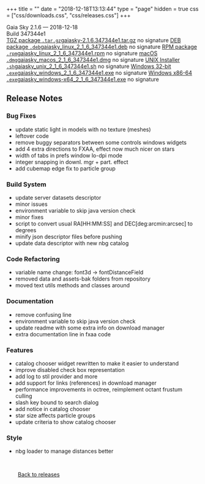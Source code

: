 +++
title = ""
date = "2018-12-18T13:13:44"
type = "page"
hidden = true
css = ["css/downloads.css", "css/releases.css"]
+++

<div class="download-container">
<div id="download-title">
<i class="fa-solid fa-tag"></i>
Gaia Sky <span class="downloads-version">2.1.6</span> — <i class="fa-solid fa-clock"></i>
<time class="downloads-releasedate" datetime="2018-12-18T13:13:44" title="Published: 2018-12-18T13:13:44">2018-12-18</time></div>
<div class="downloads-build">Build 347344e1</div>
<div class="download-section">
<a href="https://gaia.ari.uni-heidelberg.de/gaiasky/releases/2.1.6.347344e1/gaiasky-2.1.6.347344e1.tar.gz" class="download-button"><i class="fa-solid fa-file-zipper"></i> TGZ package <code>.tar.gz</code><span class="download-sub">gaiasky-2.1.6.347344e1.tar.gz</span></a>
<span class="signature">no signature</span>
<a href="https://gaia.ari.uni-heidelberg.de/gaiasky/releases/2.1.6.347344e1/gaiasky_linux_2_1_6_347344e1.deb" class="download-button"><i class="fa-brands fa-debian"></i> DEB package <code>.deb</code><span class="download-sub">gaiasky_linux_2_1_6_347344e1.deb</span></a>
<span class="signature">no signature</span>
<a href="https://gaia.ari.uni-heidelberg.de/gaiasky/releases/2.1.6.347344e1/gaiasky_linux_2_1_6_347344e1.rpm" class="download-button"><i class="fa-brands fa-fedora"></i> RPM package <code>.rpm</code><span class="download-sub">gaiasky_linux_2_1_6_347344e1.rpm</span></a>
<span class="signature">no signature</span>
<a href="https://gaia.ari.uni-heidelberg.de/gaiasky/releases/2.1.6.347344e1/gaiasky_macos_2_1_6_347344e1.dmg" class="download-button"><i class="fa-brands fa-apple"></i> macOS <code>.dmg</code><span class="download-sub">gaiasky_macos_2_1_6_347344e1.dmg</span></a>
<span class="signature">no signature</span>
<a href="https://gaia.ari.uni-heidelberg.de/gaiasky/releases/2.1.6.347344e1/gaiasky_unix_2_1_6_347344e1.sh" class="download-button"><i class="fa fa-terminal"></i> UNIX Installer <code>.sh</code><span class="download-sub">gaiasky_unix_2_1_6_347344e1.sh</span></a>
<span class="signature">no signature</span>
<a href="https://gaia.ari.uni-heidelberg.de/gaiasky/releases/2.1.6.347344e1/gaiasky_windows_2_1_6_347344e1.exe" class="download-button"><i class="fa-brands fa-windows"></i> Windows 32-bit <code>.exe</code><span class="download-sub">gaiasky_windows_2_1_6_347344e1.exe</span></a>
<span class="signature">no signature</span>
<a href="https://gaia.ari.uni-heidelberg.de/gaiasky/releases/2.1.6.347344e1/gaiasky_windows-x64_2_1_6_347344e1.exe" class="download-button"><i class="fa-brands fa-windows"></i> Windows x86-64 <code>.exe</code><span class="download-sub">gaiasky_windows-x64_2_1_6_347344e1.exe</span></a>
<span class="signature">no signature</span>
</div>
</div>

<section class="release-notes">

# Release Notes

### Bug Fixes

* update static light in models with no texture (meshes)
* leftover code
* remove buggy separators between some controls windows widgets
* add 4 extra directions to FXAA, effect now much nicer on stars
* width of tabs in prefs window lo-dpi mode
* integer snapping in downl. mgr + part. effect
* add cubemap edge fix to particle group

### Build System

* update server datasets descriptor
* minor issues
* environment variable to skip java version check
* minor fixes
* script to convert usual RA\[HH:MM:SS\] and DEC\[deg:arcmin:arcsec\] to degrees
* minify json descriptor files before pushing
* update data descriptor with new nbg catalog

### Code Refactoring

* variable name change: font3d -> fontDistanceField
* removed data and assets-bak folders from repository
* moved text utils methods and classes around

### Documentation

* remove confusing line
* environment variable to skip java version check
* update readme with some extra info on download manager
* extra documentation line in fxaa code

### Features

* catalog chooser widget rewritten to make it easier to understand
* improve disabled check box representation
* add log to stil provider and more
* add support for links (references) in download manager
* performance improvements in octree, reimplement octant frustum culling
* slash key bound to search dialog
* add notice in catalog chooser
* star size affects particle groups
* update criteria to show catalog chooser

### Style

* nbg loader to manage distances better
</section>


<p class="center-text" style="padding: 30px;">
<i class="fa-solid fa-circle-arrow-left"></i> <a href="/downloads/releases">Back to releases</a>
</p>
